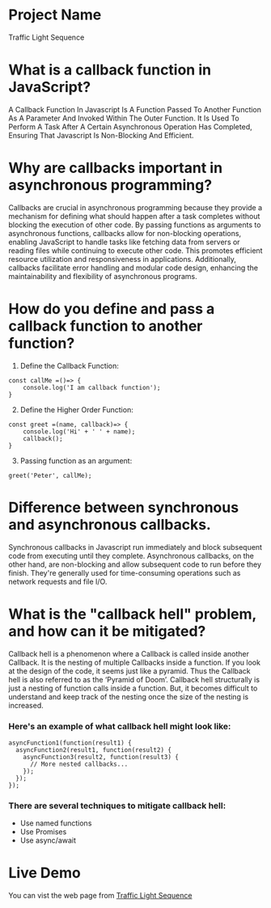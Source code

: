 # Project Name
Traffic Light Sequence

# What is a callback function in JavaScript?
A Callback Function In Javascript Is A Function Passed To Another Function As A Parameter And Invoked Within The Outer Function. It Is Used To Perform A Task After A Certain Asynchronous Operation Has Completed, Ensuring That Javascript Is Non-Blocking And Efficient.
# Why are callbacks important in asynchronous programming?
Callbacks are crucial in asynchronous programming because they provide a mechanism for defining what should happen after a task completes without blocking the execution of other code. By passing functions as arguments to asynchronous functions, callbacks allow for non-blocking operations, enabling JavaScript to handle tasks like fetching data from servers or reading files while continuing to execute other code. This promotes efficient resource utilization and responsiveness in applications. Additionally, callbacks facilitate error handling and modular code design, enhancing the maintainability and flexibility of asynchronous programs.
# How do you define and pass a callback function to another function?
1. Define the Callback Function:
```
const callMe =()=> {
    console.log('I am callback function');
}
```
2. Define the Higher Order Function:
```
const greet =(name, callback)=> {
    console.log('Hi' + ' ' + name);
    callback();
}
```
3. Passing function as an argument:
```
greet('Peter', callMe);
```

# Difference between synchronous and asynchronous callbacks.
Synchronous callbacks in Javascript run immediately and block subsequent code from executing until they complete. Asynchronous callbacks, on the other hand, are non-blocking and allow subsequent code to run before they finish. They're generally used for time-consuming operations such as network requests and file I/O.
# What is the "callback hell" problem, and how can it be mitigated?
Callback hell is a phenomenon where a Callback is called inside another Callback. It is the nesting of multiple Callbacks inside a function. If you look at the design of the code, it seems just like a pyramid. Thus the Callback hell is also referred to as the ‘Pyramid of Doom’.
Callback hell structurally is just a nesting of function calls inside a function. But, it becomes difficult to understand and keep track of the nesting once the size of the nesting is increased.
### Here's an example of what callback hell might look like:
```
asyncFunction1(function(result1) {
  asyncFunction2(result1, function(result2) {
    asyncFunction3(result2, function(result3) {
      // More nested callbacks...
    });
  });
});
```
### There are several techniques to mitigate callback hell:
- Use named functions
- Use Promises
- Use async/await
# Live Demo
You can vist the web page from [Traffic Light Sequence](https://nabila39.github.io/Traffic-Light-Sequence/)
